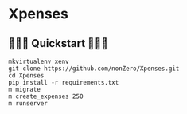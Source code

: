 # Xpenses

## 🚀🚀🚀 Quickstart 🚀🚀🚀

    mkvirtualenv xenv
    git clone https://github.com/nonZero/Xpenses.git
    cd Xpenses
    pip install -r requirements.txt
    m migrate
    m create_expenses 250
    m runserver



